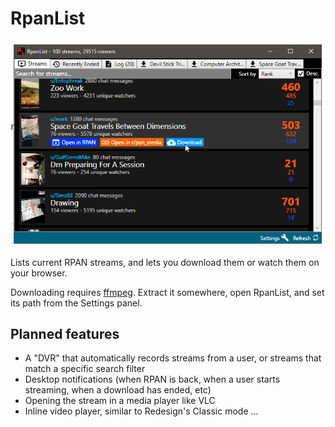 # RpanList
![A screenshot](https://raw.githubusercontent.com/cilekli-link/RpanList/master/screenshot.png)

Lists current RPAN streams, and lets you download them or watch them on your browser.

Downloading requires [ffmpeg](https://ffmpeg.org/download.html). Extract it somewhere, open RpanList, and set its path from the Settings panel.

## Planned features
- A "DVR" that automatically records streams from a user, or streams that match a specific search filter 
- Desktop notifications (when RPAN is back, when a user starts streaming, when a download has ended, etc)
- Opening the stream in a media player like VLC
- Inline video player, similar to Redesign's Classic mode
...
